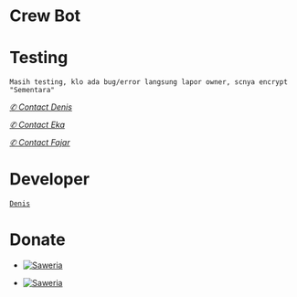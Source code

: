 # Crew Bot

# Testing


</p>

```Masih testing, klo ada bug/error langsung lapor owner, scnya encrypt "Sementara"```

[*✆ Contact Denis*](https://chat.whatsapp.com/IOVK5UkKVS31Ad1205zeaX)

[*✆ Contact Eka*](https://chat.whatsapp.com/IOVK5UkKVS31Ad1205zeaX)

[*✆ Contact Fajar*](https://chat.whatsapp.com/IOVK5UkKVS31Ad1205zeaX)



# Developer 
[`Denis`](https://github.com/decode-denpa) 

# Donate 
* <a href="https://saweria.co/donate/Denisputra"><img alt="Saweria" src="https://img.shields.io/badge/Saweria-F16061?style=for-the-badge&logo=ko-fi&logoColor=white" /></a>

* <a href="https://saweria.co/donate/Ekadanuarta"><img alt="Saweria" src="https://img.shields.io/badge/Saweria-F16061?style=for-the-badge&logo=ko-fi&logoColor=white" /></a>

  
